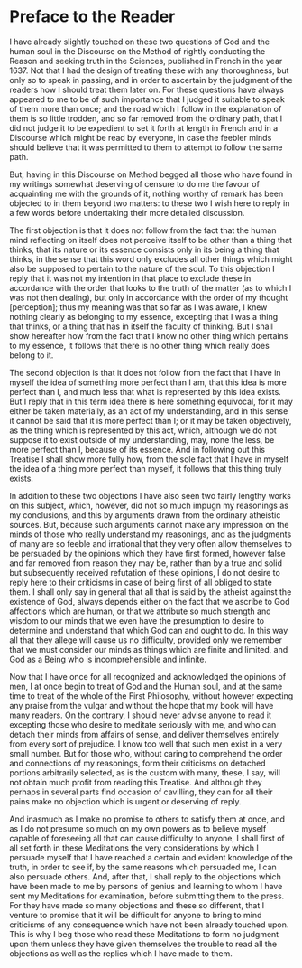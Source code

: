 # Preface to the Reader

I have already slightly touched on these two questions of God and the human soul in the Discourse on the Method of rightly conducting the Reason and seeking truth in the Sciences, published in French in the year 1637. 
Not that I had the design of treating these with any thoroughness, but only so to speak in passing, and in order to ascertain by the judgment of the readers how I should treat them later on. 
For these questions have always appeared to me to be of such importance that I judged it suitable to speak of them more than once; and the road which I follow in the explanation of them is so little trodden, and so far removed from the ordinary path, that I did not judge it to be expedient to set it forth at length in French and in a Discourse which might be read by everyone, in case the feebler minds should believe that it was permitted to them to attempt to follow the same path.

But, having in this Discourse on Method begged all those who have found in my writings somewhat deserving of censure to do me the favour of acquainting me with the grounds of it, nothing worthy of remark has been objected to in them beyond two matters:
to these two I wish here to reply in a few words before undertaking their more detailed discussion. 

The first objection is that it does not follow from the fact that the human mind reflecting on itself does not perceive itself to be other than a thing that thinks, that its nature or its essence consists only in its being a thing that thinks, in the sense that this word only excludes all other things which might also be supposed to pertain to the nature of the soul. 
To this objection I reply that it was not my intention in that place to exclude these in accordance with the order that looks to the truth of the matter (as to which I was not then dealing), but only in accordance with the order of my thought \[perception\];
thus my meaning was that so far as I was aware, I knew nothing clearly as belonging to my essence, excepting that I was a thing that thinks, or a thing that has in itself the faculty of thinking.
But I shall show hereafter how from the fact that I know no other thing which pertains to my essence, it follows that there is no other thing which really does belong to it.

The second objection is that it does not follow from the fact that I have in myself the idea of something more perfect than I am, that this idea is more perfect than I, and much less that what is represented by this idea exists. 
But I reply that in this term idea there is here something equivocal, for it may either be taken materially, as an act of my understanding, and in this sense it cannot be said that it is more perfect than I;
or it may be taken objectively, as the thing which is represented by this act, which, although we do not suppose it to exist outside of my understanding, may, none the less, be more perfect than I, because of its essence. 
And in following out this Treatise I shall show more fully how, from the sole fact that I have in myself the idea of a thing more perfect than myself, it follows that this thing truly exists.

In addition to these two objections I have also seen two fairly lengthy works on this subject, which, however, did not so much impugn my reasonings as my conclusions, and this by arguments drawn from the ordinary atheistic sources. 
But, because such arguments cannot make any impression on the minds of those who really understand my reasonings, and as the judgments of many are so feeble and irrational that they very often allow themselves to be persuaded by the opinions which they have first formed, however false and far removed from reason they may be, rather than by a true and solid but subsequently received refutation of these opinions, I do not desire to reply here to their criticisms in case of being first of all obliged to state them. 
I shall only say in general that all that is said by the atheist against the existence of God, always depends either on the fact that we ascribe to God affections which are human, or that we attribute so much strength and wisdom to our minds that we even have the presumption to desire to determine and understand that which God can and ought to do. 
In this way all that they allege will cause us no difficulty, provided only we remember that we must consider our minds as things which are finite and limited, and God as a Being who is incomprehensible and infinite.

Now that I have once for all recognized and acknowledged the opinions of men, I at once begin to treat of God and the Human soul, and at the same time to treat of the whole of the First Philosophy, without however expecting any praise from the vulgar and without the hope that my book will have many readers. 
On the contrary, I should never advise anyone to read it excepting those who desire to meditate seriously with me, and who can detach their minds from affairs of sense, and deliver themselves entirely from every sort of prejudice. 
I know too well that such men exist in a very small number. 
But for those who, without caring to comprehend the order and connections of my reasonings, form their criticisms on detached portions arbitrarily selected, as is the custom with many, these, I say, will not obtain much profit from reading this Treatise. 
And although they perhaps in several parts find occasion of cavilling, they can for all their pains make no objection which is urgent or deserving of reply.

And inasmuch as I make no promise to others to satisfy them at once, and as I do not presume so much on my own powers as to believe myself capable of foreseeing all that can cause difficulty to anyone, I shall first of all set forth in these Meditations the very considerations by which I persuade myself that I have reached a certain and evident knowledge of the truth, in order to see if, by the same reasons which persuaded me, I can also persuade others. 
And, after that, I shall reply to the objections which have been made to me by persons of genius and learning to whom I have sent my Meditations for examination, before submitting them to the press. 
For they have made so many objections and these so different, that I venture to promise that it will be difficult for anyone to bring to mind criticisms of any consequence which have not been already touched upon. 
This is why I beg those who read these Meditations to form no judgment upon them unless they have given themselves the trouble to read all the objections as well as the replies which I have made to them.